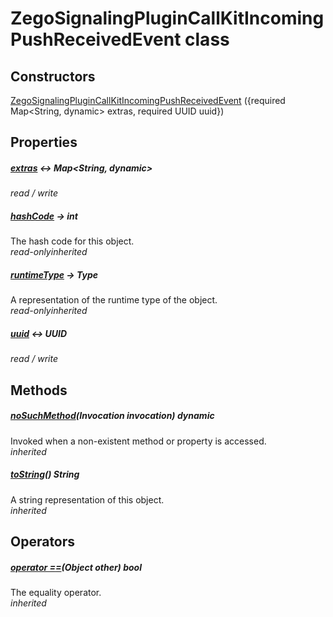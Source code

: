 


# ZegoSignalingPluginCallKitIncomingPushReceivedEvent class













## Constructors

[ZegoSignalingPluginCallKitIncomingPushReceivedEvent](../zego_uikit_prebuilt_live_audio_room/ZegoSignalingPluginCallKitIncomingPushReceivedEvent/ZegoSignalingPluginCallKitIncomingPushReceivedEvent.md) ({required Map&lt;String, dynamic> extras, required UUID uuid})

   


## Properties

##### [extras](../zego_uikit_prebuilt_live_audio_room/ZegoSignalingPluginCallKitIncomingPushReceivedEvent/extras.md) &#8596; Map&lt;String, dynamic>



  
_<span class="feature">read / write</span>_



##### [hashCode](../zego_uikit_prebuilt_live_audio_room/ZegoSignalingPluginCallKitIncomingPushReceivedEvent/hashCode.md) &#8594; int



The hash code for this object.  
_<span class="feature">read-only</span><span class="feature">inherited</span>_



##### [runtimeType](../zego_uikit_prebuilt_live_audio_room/ZegoSignalingPluginCallKitIncomingPushReceivedEvent/runtimeType.md) &#8594; Type



A representation of the runtime type of the object.  
_<span class="feature">read-only</span><span class="feature">inherited</span>_



##### [uuid](../zego_uikit_prebuilt_live_audio_room/ZegoSignalingPluginCallKitIncomingPushReceivedEvent/uuid.md) &#8596; UUID



  
_<span class="feature">read / write</span>_





## Methods

##### [noSuchMethod](../zego_uikit_prebuilt_live_audio_room/ZegoSignalingPluginCallKitIncomingPushReceivedEvent/noSuchMethod.md)(Invocation invocation) dynamic



Invoked when a non-existent method or property is accessed.  
_<span class="feature">inherited</span>_



##### [toString](../zego_uikit_prebuilt_live_audio_room/ZegoSignalingPluginCallKitIncomingPushReceivedEvent/toString.md)() String



A string representation of this object.  
_<span class="feature">inherited</span>_





## Operators

##### [operator ==](../zego_uikit_prebuilt_live_audio_room/ZegoSignalingPluginCallKitIncomingPushReceivedEvent/operator_equals.md)(Object other) bool



The equality operator.  
_<span class="feature">inherited</span>_















